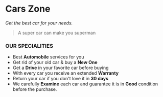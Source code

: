 ﻿# Cars Zone

*Get the best car for your needs.*
> A super car can make you superman



### OUR SPECIALITIES
- Best **Automobile** services for you
- Get rid of your old car & buy a **New One**
- Get a **Drive** in your favorite car before buying
- With every car you receive an extended **Warranty**
- Return your car if you don't love it in **30 days**
- We carefully **Examine** each car and guarantee it is in **Good** condition before the purchase.
